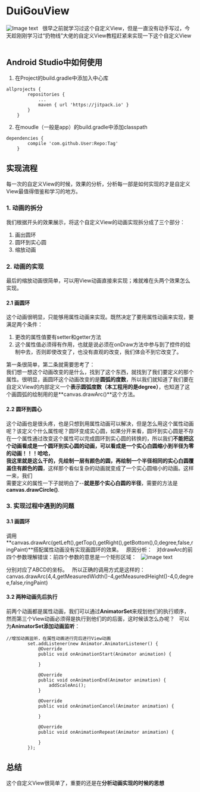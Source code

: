 # DuiGouView  
![Image text](https://user-gold-cdn.xitu.io/2017/10/22/3ff77d9f8de53fbacc0770fbd26fe524?imageView2/0/w/1280/h/960/format/webp/ignore-error/1)   
很早之前就学习过这个自定义View，但是一直没有动手写过，今天趁刚刚学习过“扔物线”大佬的自定义View教程赶紧来实现一下这个自定义View   
## Android Studio中如何使用   

1. 在Project的build.gradle中添加入中心库  

```  
allprojects {
		repositories {
			...
			maven { url 'https://jitpack.io' }
		}
	}
```  

2. 在moudle（一般是app）的build.gradle中添加classpath  

```  
dependencies {
		compile 'com.github.User:Repo:Tag'
	}
```   

## 实现流程  
每一次的自定义View的时候，效果的分析，分析每一部是如何实现的才是自定义View最值得借鉴和学习的地方。  

### 1. 动画的拆分  

我们根据开头的效果展示，将这个自定义View的动画实现拆分成了三个部分：  

1. 画出圆环  
2. 圆环到实心圆  
3. 缩放动画  

### 2. 动画的实现  
最后的缩放动画很简单，可以用View动画直接来实现；难就难在头两个效果怎么实现。  
#### 2.1 画圆环 
这个动画很明显，只能够用属性动画来实现。既然决定了要用属性动画来实现，要满足两个条件：  

1. 更改的属性值要有setter和getter方法   
2. 这个属性值必须得有作用，也就是说必须在onDraw方法中参与到了控件的绘制中去，否则即使改变了，也没有直观的改变，我们体会不到它改变了。  

第一条很简单，第二条就需要思考了：  
我们想一想这个动画改变的是什么，找到了这个东西，就找到了我们要定义的那个属性。很明显，画圆环这个动画改变的是**圆弧的度数**，所以我们就知道了我们要在自定义View的内部定义一个**表示圆弧度数（本工程用的是degree）**，也知道了这个画圆弧的绘制用的是**canvas.drawArc()**这个方法。

#### 2.2 圆环到圆心  
这个动画也是很头疼，也是只想到用属性动画可以解决，但是怎么用这个属性动画呢？该定义个什么属性呢？圆环变成实心圆，如果分开来看，圆环到实心圆是不存在一个属性通过改变这个属性可以完成圆环到实心圆的转换的，所以我们**不能把这个动画看成是一个圆环到实心圆的动画，可以看成是一个实心白圆缩小到半径为零的动画！！！**哈哈，  
我这里就是这么干的，先绘制一层有颜色的圆，再绘制一个半径相同的实心白圆**覆盖住有颜色的圆**，这样那个看似复杂的动画就变成了一个实心圆缩小的动画。这样一来，我们  
需要定义的属性一下子就明白了--**就是那个实心白圆的半径**，需要的方法是**canvas.drawCircle()**.   

### 3. 实现过程中遇到的问题  
#### 3.1 画圆环  

调用**canvas.drawArc(getLeft(),getTop(),getRight(),getBottom(),0,degree,false,ringPaint)**搭配属性动画没有实现画圆环的效果。  
原因分析：  
对drawArc的前四个参数理解错误：前四个参数的意思是一个矩形区域：  
![image text](http://dl.iteye.com/upload/attachment/356328/c8365f29-5964-35d4-9a0b-e3f360218417.jpg)    

分别对应了ABCD的坐标。  
所以正确的调用方式是这样的：canvas.drawArc(4,4,getMeasuredWidth()-4,getMeasuredHeight()-4,0,degree,false,ringPaint)  

#### 3.2 两种动画先后执行  
前两个动画都是属性动画，我们可以通过**AnimatorSet**来规划他们的执行顺序，然而第三个View动画必须得是执行到他们的的后面，这时候该怎么办呢？  
可以为**AnimatorSet添加动画监听**：  

```
//增加动画监听，在属性动画进行完后进行View动画
        set.addListener(new Animator.AnimatorListener() {
            @Override
            public void onAnimationStart(Animator animation) {

            }

            @Override
            public void onAnimationEnd(Animator animation) {
                addScaleAni();
            }

            @Override
            public void onAnimationCancel(Animator animation) {

            }

            @Override
            public void onAnimationRepeat(Animator animation) {

            }
        });
```
  
## 总结  
这个自定义View很简单了，重要的还是在**分析动画实现的时候的思想**

